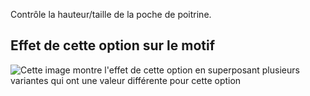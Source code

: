 Contrôle la hauteur/taille de la poche de poitrine.

## Effet de cette option sur le motif

![Cette image montre l'effet de cette option en superposant plusieurs variantes qui ont une valeur différente pour cette option](carlita\_chestpocketheight\_sample.svg "Effet de cette option sur le motif")
